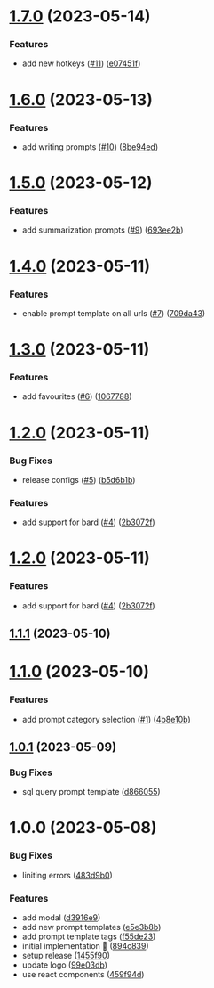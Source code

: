 # [1.7.0](https://github.com/rpidanny/llm-prompt-templates/compare/chrome-extension-v1.6.0...chrome-extension-v1.7.0) (2023-05-14)


### Features

* add new hotkeys ([#11](https://github.com/rpidanny/llm-prompt-templates/issues/11)) ([e07451f](https://github.com/rpidanny/llm-prompt-templates/commit/e07451fddde4572270d787c5b8a7be63fcab7576))

# [1.6.0](https://github.com/rpidanny/llm-prompt-templates/compare/chrome-extension-v1.5.0...chrome-extension-v1.6.0) (2023-05-13)


### Features

* add writing prompts ([#10](https://github.com/rpidanny/llm-prompt-templates/issues/10)) ([8be94ed](https://github.com/rpidanny/llm-prompt-templates/commit/8be94ed55e71539b1f58c677ca9f2f1d3295b243))

# [1.5.0](https://github.com/rpidanny/llm-prompt-templates/compare/chrome-extension-v1.4.0...chrome-extension-v1.5.0) (2023-05-12)


### Features

* add summarization prompts ([#9](https://github.com/rpidanny/llm-prompt-templates/issues/9)) ([693ee2b](https://github.com/rpidanny/llm-prompt-templates/commit/693ee2b63e65dc7dae5ab34ef41f5e9b8505a24e))

# [1.4.0](https://github.com/rpidanny/llm-prompt-templates/compare/chrome-extension-v1.3.0...chrome-extension-v1.4.0) (2023-05-11)


### Features

* enable prompt template on all urls ([#7](https://github.com/rpidanny/llm-prompt-templates/issues/7)) ([709da43](https://github.com/rpidanny/llm-prompt-templates/commit/709da431f01e66c5746ded35204101259af9a586))

# [1.3.0](https://github.com/rpidanny/llm-prompt-templates/compare/chrome-extension-v1.2.0...chrome-extension-v1.3.0) (2023-05-11)


### Features

* add favourites ([#6](https://github.com/rpidanny/llm-prompt-templates/issues/6)) ([1067788](https://github.com/rpidanny/llm-prompt-templates/commit/1067788157efa9a65064d240a4bba7804dd3858a))

# [1.2.0](https://github.com/rpidanny/llm-prompt-templates/compare/chrome-extension-v1.1.1...chrome-extension-v1.2.0) (2023-05-11)


### Bug Fixes

* release configs ([#5](https://github.com/rpidanny/llm-prompt-templates/issues/5)) ([b5d6b1b](https://github.com/rpidanny/llm-prompt-templates/commit/b5d6b1b439792a76cfd1be9e669373c454106be6))


### Features

* add support for bard ([#4](https://github.com/rpidanny/llm-prompt-templates/issues/4)) ([2b3072f](https://github.com/rpidanny/llm-prompt-templates/commit/2b3072f199186a518569e0afd4a03bb355b29d33))

# [1.2.0](https://github.com/rpidanny/llm-prompt-templates/compare/chrome-extension-v1.1.1...chrome-extension-v1.2.0) (2023-05-11)


### Features

* add support for bard ([#4](https://github.com/rpidanny/llm-prompt-templates/issues/4)) ([2b3072f](https://github.com/rpidanny/llm-prompt-templates/commit/2b3072f199186a518569e0afd4a03bb355b29d33))

## [1.1.1](https://github.com/rpidanny/llm-prompt-templates/compare/chrome-extension-v1.1.0...chrome-extension-v1.1.1) (2023-05-10)

# [1.1.0](https://github.com/rpidanny/llm-prompt-templates/compare/chrome-extension-v1.0.1...chrome-extension-v1.1.0) (2023-05-10)


### Features

* add prompt category selection ([#1](https://github.com/rpidanny/llm-prompt-templates/issues/1)) ([4b8e10b](https://github.com/rpidanny/llm-prompt-templates/commit/4b8e10bdf7c8508786ea6ddc234ca917cec99c43))

## [1.0.1](https://github.com/rpidanny/llm-prompt-templates/compare/chrome-extension-v1.0.0...chrome-extension-v1.0.1) (2023-05-09)


### Bug Fixes

* sql query prompt template ([d866055](https://github.com/rpidanny/llm-prompt-templates/commit/d8660559f6b0cef3cc8292748fc9155fd62e7dea))

# 1.0.0 (2023-05-08)

### Bug Fixes

- liniting errors ([483d9b0](https://github.com/rpidanny/llm-prompt-templates/commit/483d9b037f1680c2a237ecb97b551bb82a8a394c))

### Features

- add modal ([d3916e9](https://github.com/rpidanny/llm-prompt-templates/commit/d3916e96a010807af219d36ea6a417c2885571eb))
- add new prompt templates ([e5e3b8b](https://github.com/rpidanny/llm-prompt-templates/commit/e5e3b8b926a5ba48f7ed2b023b9b359ca6a83332))
- add prompt template tags ([f55de23](https://github.com/rpidanny/llm-prompt-templates/commit/f55de23a490178ff1867e5ea8098b0b11eba03db))
- initial implementation 🚀 ([894c839](https://github.com/rpidanny/llm-prompt-templates/commit/894c83948c8fee40d2f054edf39ab7f3f65736e9))
- setup release ([1455f90](https://github.com/rpidanny/llm-prompt-templates/commit/1455f9099a70d515545837ebee8afb2a03d8dc2c))
- update logo ([99e03db](https://github.com/rpidanny/llm-prompt-templates/commit/99e03db8efbaf8bb8f8ad58396bfaff62ae0fc43))
- use react components ([459f94d](https://github.com/rpidanny/llm-prompt-templates/commit/459f94d7eb85a1e30bd501f9fae8a22d52faebf5))
